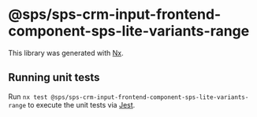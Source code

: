 # @sps/sps-crm-input-frontend-component-sps-lite-variants-range

This library was generated with [Nx](https://nx.dev).

## Running unit tests

Run `nx test @sps/sps-crm-input-frontend-component-sps-lite-variants-range` to execute the unit tests via [Jest](https://jestjs.io).
